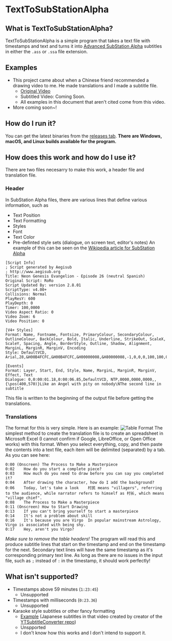 # TextToSubStationAlpha

## What is TextToSubStationAlpha?
TextToSubStationAlpha is a simple program that takes a text file with timestamps and text and turns it into [Advanced SubStation Alpha](https://en.wikipedia.org/wiki/SubStation_Alpha) subtitles in either the `.ass` or `.ssa` file extension.

## Examples
- This project came about when a Chinese friend recommended a drawing video to me. He made translations and I made a subtitle file.
    - [Original Video](https://youtu.be/ZPd82SrT3BE)
    - Subtitled Video: Coming Soon.
    - All examples in this document that aren't cited come from this video.
- More coming soon~!

## How do I run it?
You can get the latest binaries from the [releases tab](https://github.com/MechaDragonX/TextToSubStationAlpha/releases). **There are Windows, macOS, and Linux builds available for the program.**

## How does this work and how do I use it?
There are two files necesarry to make this work, a header file and translation file.
### Header
In SubStation Alpha files, there are various lines that define various information, such as
- Text Position
- Text Formatting
- Styles
- Font
- Text Color
- Pre-definted style sets (dialogue, on screen text, editor's notes)
An example of this can be seen on the [Wikipedia article for SubStation Alpha](https://en.wikipedia.org/wiki/SubStation_Alpha)
```
[Script Info]
; Script generated by Aegisub
; http://www.aegisub.org
Title: Neon Genesis Evangelion - Episode 26 (neutral Spanish)
Original Script: RoRo
Script Updated By: version 2.8.01
ScriptType: v4.00+
Collisions: Normal
PlayResY: 600
PlayDepth: 0
Timer: 100,0000
Video Aspect Ratio: 0
Video Zoom: 6
Video Position: 0
 
[V4+ Styles]
Format: Name, Fontname, Fontsize, PrimaryColour, SecondaryColour, OutlineColour, BackColour, Bold, Italic, Underline, StrikeOut, ScaleX, ScaleY, Spacing, Angle, BorderStyle, Outline, Shadow, Alignment, MarginL, MarginR, MarginV, Encoding
Style: DefaultVCD, Arial,28,&H00B4FCFC,&H00B4FCFC,&H00000008,&H80000008,-1,0,0,0,100,100,0.00,0.00,1,1.00,2.00,2,30,30,30,0
 
[Events]
Format: Layer, Start, End, Style, Name, MarginL, MarginR, MarginV, Effect, Text
Dialogue: 0,0:00:01.18,0:00:06.85,DefaultVCD, NTP,0000,0000,0000,,{\pos(400,570)}Like an Angel with pity on nobody\NThe second line in subtitle
```
This file is written to the beginning of the output file before getting the translations.
### Translations
The format for this is very simple. Here is an example:
![Table Format](https://i.imgur.com/mAUdE6R.png "Table Format")
The simplest method to create the translation file is to create an spreadsheet in Microsoft Excel (I cannot confirm if Google, LibreOffice, or Open Office works) with this format. When you select everything, copy, and then paste the contents into a text file, each item will be delimited (separated) by a tab. As you can see here:
```
0:00 (Onscreen)	The Process to Make a Masterpiece	
0:02	How do you start a complete piece?	
0:03	How much do you need to draw before you can say you completed it?	
0:04	After drawing the character, how do I add the background?	
0:06	Today, let's take a look	村民 means "villagers", referring to the audience, while narrator refers to himself as 村长, which means "village chief".
0:08	The Process to Make a Masterpiece	
0:11 (Onscreen)	How to Start Drawing	
0:13	If you can't bring yourself to start a masterpiece	
0:14	It's not a problem about skill	
0:16	It's because you are Virgo	In popular mainstream Astrology, Virgo is associated with being shy.
0:17	Hey, aren't you Virgo?	
```
*Make sure to remove the table headers!*
The program will read this and produce subtitle lines that start on the timestamp and end on the timestamp for the next. Secondary text lines will have the same timestamp as it's corresponding primary text line. As long as there are no issues in the input file, such as `;` instead of `:` in the timestamp, it should work perfectly!

## What isn't supported?
- Timestamps above 59 minutes (`1:23:45`)
    - Unsupported
- Timestamps with milliseconds (`0:23.36`)
    - Unsupported
- Karaoke style subtitles or other fancy formatting
    - [Example](https://youtu.be/il4cAeVzZwI) (Japanese subtitles in that video created by creator of the [YTSubtitleConverter repo](https://github.com/arcusmaximus/YTSubConverter))
    - Unspported
    - I don't know how this works and I don't intend to support it.

